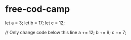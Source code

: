 # free-cod-camp

let a = 3;
let b = 17;
let c = 12;

// Only change code below this line
a += 12;
b += 9;
c += 7;

